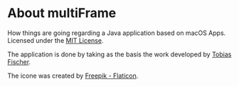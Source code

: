 # About multiFrame

How things are going regarding a Java application based on macOS Apps. Licensed under the [MIT License](https://github.com/eternalbits/multiFrame/blob/main/LICENSE).

The application is done by taking as the basis the work developed by [Tobias Fischer](https://github.com/tofi86/universalJavaApplicationStub).

The icone was created by [Freepik - Flaticon](https://www.flaticon.com/free-icon/calendar_831265).
